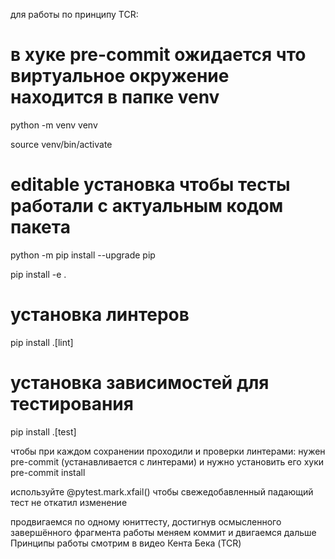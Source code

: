 для работы по принципу TCR:

# в хуке pre-commit ожидается что виртуальное окружение находится в папке venv

python -m venv venv

source venv/bin/activate

# editable установка чтобы тесты работали с актуальным кодом пакета

python -m pip install --upgrade pip

pip install -e .


# установка линтеров
pip install .[lint]

# установка зависимостей для тестирования
pip install .[test]


чтобы при каждом сохранении проходили и проверки линтерами: нужен pre-commit (устанавливается с линтерами) и нужно установить его хуки pre-commit install


используйте @pytest.mark.xfail() чтобы свежедобавленный падающий тест не откатил изменение

продвигаемся по одному юниттесту, достигнув осмысленного завершённого фрагмента работы меняем коммит и двигаемся дальше
Принципы работы смотрим в видео Кента Бека (TCR)
